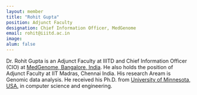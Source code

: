 ```yaml
---
layout: member
title: "Rohit Gupta"
position: Adjunct Faculty
designation: Chief Information Officer, MedGenome
email: rohit@iiitd.ac.in
image: 
alum: false
---
```

Dr. Rohit Gupta is an Adjunct Faculty at IIITD and Chief Information Officer (CIO) at [MedGenome, Bangalore, India]. He also holds the position of Adjunct Faculty at IIT Madras, Chennai India. His research Aream is Genomic data analysis.
He received his Ph.D. from [University of Minnesota, USA.] in computer science and engineering.

[MedGenome, Bangalore, India]: https://www.medgenome.com/
[Indian Institute of Technology Madras]: https://www.iitm.ac.in/
[University of Minnesota, USA.]: https://twin-cities.umn.edu/


